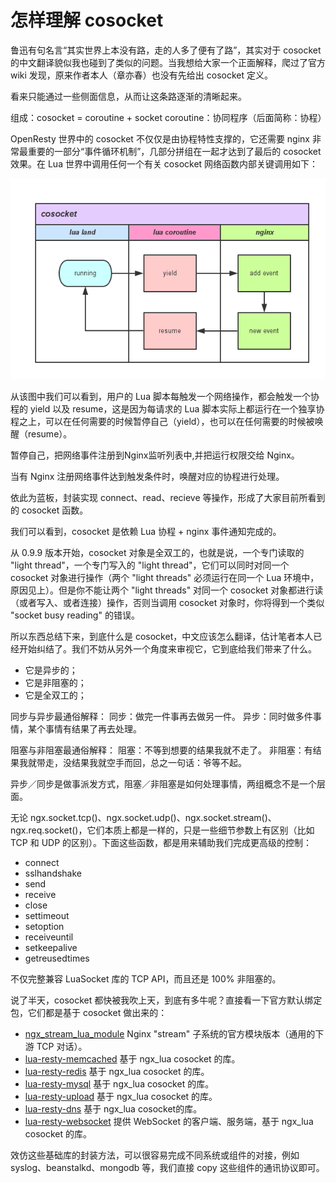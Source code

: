 # 怎样理解 cosocket

鲁迅有句名言“其实世界上本没有路，走的人多了便有了路”，其实对于 cosocket 的中文翻译貌似我也碰到了类似的问题。当我想给大家一个正面解释，爬过了官方 wiki 发现，原来作者本人（章亦春）也没有先给出 cosocket 定义。

看来只能通过一些侧面信息，从而让这条路逐渐的清晰起来。

组成：cosocket = coroutine + socket
coroutine：协同程序（后面简称：协程）

OpenResty 世界中的 cosocket 不仅仅是由协程特性支撑的，它还需要 nginx 非常最重要的一部分“事件循环机制”，几部分拼组在一起才达到了最后的 cosocket 效果。在 Lua 世界中调用任何一个有关 cosocket 网络函数内部关键调用如下：

![](../images/cosocket_internal.png)

从该图中我们可以看到，用户的 Lua 脚本每触发一个网络操作，都会触发一个协程的 yield 以及 resume，这是因为每请求的 Lua 脚本实际上都运行在一个独享协程之上，可以在任何需要的时候暂停自己（yield），也可以在任何需要的时候被唤醒（resume）。

暂停自己，把网络事件注册到Nginx监听列表中,并把运行权限交给 Nginx。

当有 Nginx 注册网络事件达到触发条件时，唤醒对应的协程进行处理。

依此为蓝板，封装实现 connect、read、recieve 等操作，形成了大家目前所看到的 cosocket 函数。

我们可以看到，cosocket 是依赖 Lua 协程 + nginx 事件通知完成的。

从 0.9.9 版本开始，cosocket 对象是全双工的，也就是说，一个专门读取的 "light thread"，一个专门写入的 "light thread"，它们可以同时对同一个 cosocket 对象进行操作（两个 "light threads" 必须运行在同一个 Lua 环境中，原因见上）。但是你不能让两个 "light threads" 对同一个 cosocket 对象都进行读（或者写入、或者连接）操作，否则当调用 cosocket 对象时，你将得到一个类似 "socket busy reading" 的错误。

所以东西总结下来，到底什么是 cosocket，中文应该怎么翻译，估计笔者本人已经开始纠结了。我们不妨从另外一个角度来审视它，它到底给我们带来了什么。

* 它是异步的；
* 它是非阻塞的；
* 它是全双工的；

同步与异步最通俗解释：
同步：做完一件事再去做另一件。
异步：同时做多件事情，某个事情有结果了再去处理。

阻塞与非阻塞最通俗解释：
阻塞：不等到想要的结果我就不走了。
非阻塞：有结果我就带走，没结果我就空手而回，总之一句话：爷等不起。

异步／同步是做事派发方式，阻塞／非阻塞是如何处理事情，两组概念不是一个层面。

无论 ngx.socket.tcp()、ngx.socket.udp()、ngx.socket.stream()、ngx.req.socket()，它们本质上都是一样的，只是一些细节参数上有区别（比如 TCP 和 UDP 的区别）。下面这些函数，都是用来辅助我们完成更高级的控制：

* connect
* sslhandshake
* send
* receive
* close
* settimeout
* setoption
* receiveuntil
* setkeepalive
* getreusedtimes

不仅完整兼容 LuaSocket 库的 TCP API，而且还是 100% 非阻塞的。

说了半天，cosocket 都快被我吹上天，到底有多牛呢？直接看一下官方默认绑定包，它们都是基于 cosocket 做出来的：

* [ngx_stream_lua_module](https://github.com/openresty/stream-lua-nginx-module#readme) Nginx "stream" 子系统的官方模块版本（通用的下游 TCP 对话）。
* [lua-resty-memcached](https://github.com/openresty/lua-resty-memcached) 基于 ngx_lua cosocket 的库。
* [lua-resty-redis](https://github.com/openresty/lua-resty-redis) 基于 ngx_lua cosocket 的库。
* [lua-resty-mysql](https://github.com/openresty/lua-resty-mysql) 基于 ngx_lua cosocket 的库。
* [lua-resty-upload](https://github.com/openresty/lua-resty-upload) 基于 ngx_lua cosocket 的库。
* [lua-resty-dns](https://github.com/openresty/lua-resty-dns) 基于 ngx_lua cosocket的库。
* [lua-resty-websocket](https://github.com/openresty/lua-resty-websocket) 提供 WebSocket 的客户端、服务端，基于 ngx_lua cosocket 的库。

效仿这些基础库的封装方法，可以很容易完成不同系统或组件的对接，例如 syslog、beanstalkd、mongodb 等，我们直接 copy 这些组件的通讯协议即可。



